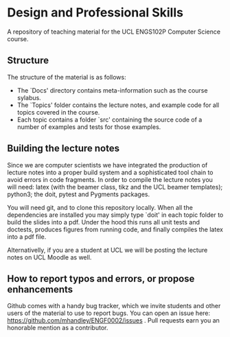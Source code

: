 # Design and Professional Skills
A repository of teaching material for the UCL ENGS102P Computer Science course.

## Structure

The structure of the material is as follows:
- The `Docs' directory contains meta-information such as the course sylabus.
- The `Topics' folder contains the lecture notes, and example code for all topics covered in the course.
- Each topic contains a folder `src' containing the source code of a number of examples and tests for those examples.

## Building the lecture notes

Since we are computer scientists we have integrated the production of lecture notes into a proper build system and a sophisticated tool chain to avoid errors in code fragments. In order to compile the lecture notes you will need: latex (with the beamer class, tikz and the UCL beamer templates); python3; the doit, pytest and Pygments packages.

You will need git, and to clone this repository locally. When all the dependencies are installed you may simply type `doit' in each topic folder to build the slides into a pdf. Under the hood this runs all unit tests and doctests, produces figures from running code, and finally compiles the latex into a pdf file.

Alternativelly, if you are a student at UCL we will be posting the lecture notes on UCL Moodle as well.

## How to report typos and errors, or propose enhancements

Github comes with a handy bug tracker, which we invite students and other users of the material to use to report bugs. You can open an issue here: https://github.com/mhandley/ENGF0002/issues . Pull requests earn you an honorable mention as a contributor.
